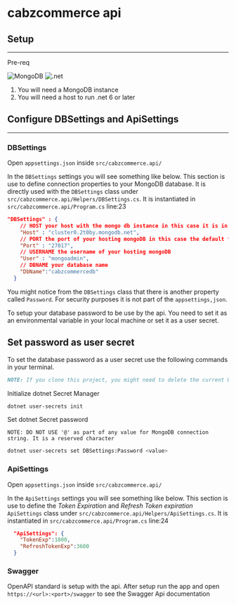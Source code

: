 # cabzcommerce api

## Setup
---

Pre-req

![MongoDB](https://img.shields.io/badge/MongoDB-4EA94B?style=for-the-badge&logo=mongodb&logoColor=white)
![.net](https://img.shields.io/badge/.NET-512BD4?style=for-the-badge&logo=dotnet&logoColor=white)

1. You will need a MongoDB instance 
2. You will need a host to run .net 6 or later


## Configure DBSettings and ApiSettings
---

### **DBSettings**

Open `appsettings.json` inside `src/cabzcommerce.api/`

In the `DBSettings` settings you will see something like below. This section is use to define connection properties to your MongoDB database. It is directly used with the `DBSettings` class under `src/cabzcommerce.api/Helpers/DBSettings.cs`. It is instantiated in `src/cabzcommerce.api/Program.cs` line:23

```json
"DBSettings" : {
    // HOST your host with the mongo db instance in this case it is in mongodb atlas
    "Host" : "cluster0.2t0by.mongodb.net", 
    // PORT the port of your hosting mongoDB in this case the default from mongodb atlast 
    "Port" : "27017",
    // USERNAME the username of your hosting mongoDB
    "User" : "mongoadmin",
    // DBNAME your database name
    "DbName":"cabzcommercedb"
  }
```
You might notice from the `DBSettings` class that there is another property called `Password`. For security purposes it is not part of the `appsettings,json`.

To setup your database password to be use by the api. You need to set it as an environmental variable in your local machine or set it as a user secret. 

## Set password as user secret
To set the database password as a user secret use the following commands in your terminal.

```markdown
NOTE: If you clone this project, you might need to delete the current UserSecretsId inside cabzcommerce.api.csproj under <PropertyGroup> then <UserSecretsId> before you run the following commands below
``` 

Initialize dotnet Secret Manager
```bash
dotnet user-secrets init
```

Set dotnet Secret password 

`NOTE: DO NOT USE '@' as part of any value for MongoDB connection string. It is a reserved character`
```bash
dotnet user-secrets set DBSettings:Password <value>
```

### **ApiSettings**

Open `appsettings.json` inside `src/cabzcommerce.api/`

In the `ApiSettings` settings you will see something like below. This section is use to define the _Token Expiration_ and _Refresh Token expiration_ `ApiSettings` class under `src/cabzcommerce.api/Helpers/ApiSettings.cs`. It is instantiated in `src/cabzcommerce.api/Program.cs` line:24

```json
  "ApiSettings": {
    "TokenExp":1800,
    "RefreshTokenExp":3600
  }
```

### **Swagger**

OpenAPI standard is setup with the api. After setup run the app and open `https://<url>:<port>/swagger` to see the Swagger Api documentation